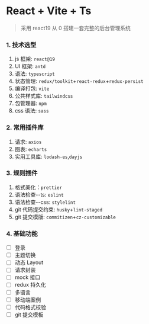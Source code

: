 # React + Vite + Ts

> 采用 react19 从 0 搭建一套完整的后台管理系统

### 1. 技术选型

1. js 框架: `react@19`
2. UI 框架: `antd`
3. 语法: `typescript`
4. 状态管理: `redux/toolkit`+`react-redux`+`redux-persist`
5. 编译打包: `vite`
6. 公共样式库: `tailwindcss`
7. 包管理器: `npm`
8. css 语法: `sass`

### 2. 常用插件库

1. 请求: `axios`
2. 图表: `echarts`
3. 实用工具库: `lodash-es`,`dayjs`

### 3. 规则插件

1. 格式美化：`prettier`
2. 语法检查--ts: `eslint`
3. 语法检查--css: `stylelint`
4. git 代码提交约束: `husky`+`lint-staged`
5. git 提交模版: `commitizen`+`cz-customizable`

### 4. 基础功能

- [ ] 登录
- [ ] 主题切换
- [ ] 动态 Layout
- [ ] 请求封装
- [ ] mock 接口
- [ ] redux 持久化
- [ ] 多语言
- [ ] 移动端案例
- [ ] 代码格式校验
- [ ] git 提交模板
